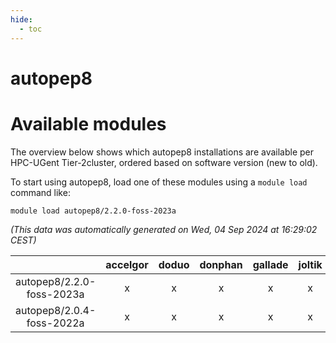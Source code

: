 ```yaml
---
hide:
  - toc
---
```


autopep8
========

# Available modules


The overview below shows which autopep8 installations are available per HPC-UGent Tier-2cluster, ordered based on software version (new to old).

To start using autopep8, load one of these modules using a `module load` command like:

```shell
module load autopep8/2.2.0-foss-2023a
```

*(This data was automatically generated on Wed, 04 Sep 2024 at 16:29:02 CEST)*  

| |accelgor|doduo|donphan|gallade|joltik|shinx|skitty|
| :---: | :---: | :---: | :---: | :---: | :---: | :---: | :---: |
|autopep8/2.2.0-foss-2023a|x|x|x|x|x|x|x|
|autopep8/2.0.4-foss-2022a|x|x|x|x|x|-|x|
